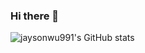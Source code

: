 ### Hi there 👋

<!--
**jaysonwu991/jaysonwu991** is a ✨ _special_ ✨ repository because its `README.md` (this file) appears on your GitHub profile.

Here are some ideas to get you started:

- 🔭 I’m currently working on ...
- 🌱 I’m currently learning ...
- 👯 I’m looking to collaborate on ...
- 🤔 I’m looking for help with ...
- 💬 Ask me about ...
- 📫 How to reach me: ...
- 😄 Pronouns: ...
- ⚡ Fun fact: ...
-->

![jaysonwu991's GitHub stats](https://github-readme-stats.vercel.app/api?username=jaysonwu991&show_icons=true&theme=radical)

